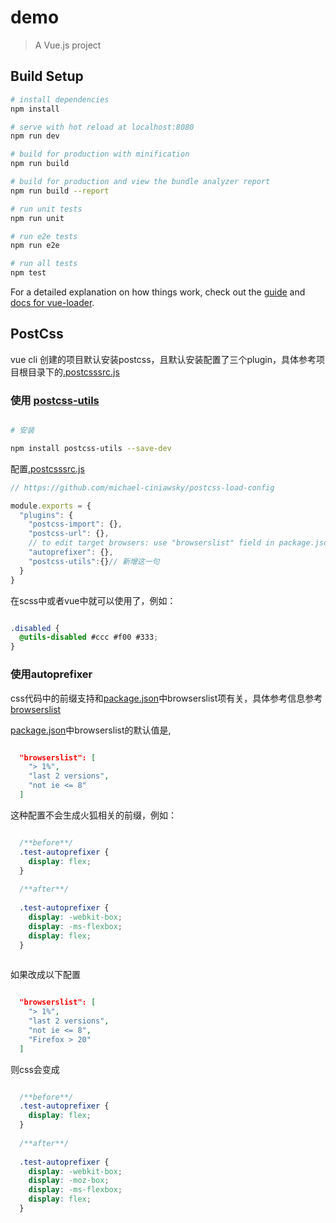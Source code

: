 # demo

> A Vue.js project

## Build Setup

``` bash
# install dependencies
npm install

# serve with hot reload at localhost:8080
npm run dev

# build for production with minification
npm run build

# build for production and view the bundle analyzer report
npm run build --report

# run unit tests
npm run unit

# run e2e tests
npm run e2e

# run all tests
npm test
```

For a detailed explanation on how things work, check out the [guide](http://vuejs-templates.github.io/webpack/) and [docs for vue-loader](http://vuejs.github.io/vue-loader).

## PostCss

vue cli 创建的项目默认安装postcss，且默认安装配置了三个plugin，具体参考项目根目录下的[.postcsssrc.js](.postcssrc.js)

### 使用 [postcss-utils](https://npm.taobao.org/package/postcss-utils)

```bash

# 安装

npm install postcss-utils --save-dev

```

配置[.postcsssrc.js](.postcssrc.js)

```javascript
// https://github.com/michael-ciniawsky/postcss-load-config

module.exports = {
  "plugins": {
    "postcss-import": {},
    "postcss-url": {},
    // to edit target browsers: use "browserslist" field in package.json
    "autoprefixer": {},
    "postcss-utils":{}// 新增这一句
  }
}

```


在scss中或者vue中就可以使用了，例如：

```scss

.disabled {
  @utils-disabled #ccc #f00 #333;
}

```

### 使用autoprefixer

css代码中的前缀支持和[package.json](package.json)中browserslist项有关，具体参考信息参考[browserslist](https://www.npmjs.com/package/browserslist)

[package.json](package.json)中browserslist的默认值是,

```json

  "browserslist": [
    "> 1%",
    "last 2 versions",
    "not ie <= 8"
  ]

```

这种配置不会生成火狐相关的前缀，例如：

```css

  /**before**/
  .test-autoprefixer {
    display: flex;
  }
  
  /**after**/
  
  .test-autoprefixer {
    display: -webkit-box;
    display: -ms-flexbox;
    display: flex;
  }
  

```

如果改成以下配置

```json

  "browserslist": [
    "> 1%",
    "last 2 versions",
    "not ie <= 8",
    "Firefox > 20"
  ]

```

则css会变成

```css

  /**before**/
  .test-autoprefixer {
    display: flex;
  }
  
  /**after**/
  
  .test-autoprefixer {
    display: -webkit-box;
    display: -moz-box;
    display: -ms-flexbox;
    display: flex;
  }
  

```


